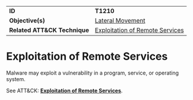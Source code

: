 |||
|---------|------------------------|
|**ID**|**T1210**|
|**Objective(s)**|[Lateral Movement](https://github.com/MBCProject/mbc-markdown/tree/master/lateral-movement)|
|**Related ATT&CK Technique**|[Exploitation of Remote Services](https://attack.mitre.org/techniques/T1210)|


Exploitation of Remote Services
===============================
Malware may exploit a vulnerability in a program, service, or operating system. 

See ATT&CK: [**Exploitation of Remote Services**](https://attack.mitre.org/techniques/T1210).